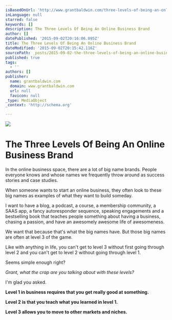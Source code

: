 ```yaml
---
isBasedOnUrl: 'http://www.grantbaldwin.com/three-levels-of-being-an-online-business-brand/'
inLanguage: null
starred: false
keywords: []
description: The Three Levels Of Being An Online Business Brand
author: []
datePublished: '2015-09-02T20:16:06.095Z'
title: The Three Levels Of Being An Online Business Brand
dateModified: '2015-09-02T20:15:42.116Z'
sourcePath: _posts/2015-09-02-the-three-levels-of-being-an-online-business-brand.md
published: true
tags:
  - ''
authors: []
publisher:
  name: grantbaldwin.com
  domain: www.grantbaldwin.com
  url: null
  favicon: null
_type: MediaObject
_context: 'http://schema.org'

---
```

![](http://www.grantbaldwin.com/wp-content/uploads/2015/08/three-levels-being-online-business-brand.jpg)

# The Three Levels Of Being An Online Business Brand

In the online business space, there are a lot of big name brands. People everyone knows and whose names we frequently throw around as success stories and case studies.

When someone wants to start an online business, they often look to these big names as examples of what they want to build someday.

I want to have a blog, a podcast, a course, a membership community, a SAAS app, a fancy autoresponder sequence, speaking engagements and a bestselling book that teaches people something about having a business, chasing a passion, and have an awesomely awesome life of awesomeness.

We want that because that's what the big names have. But those big names are often at level 3 of the game.

Like with anything in life, you can't get to level 3 without first going through level 2 and you can't get to level 2 without going through level 1\.

Seems simple enough right?

_Grant, what the crap are you talking about with these levels?_

I'm glad you asked.

**Level 1 in business requires that you get really good at something.**

**Level 2 is that you teach what you learned in level 1\.**

**Level 3 allows you to move to other markets and niches.**